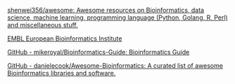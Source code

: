 
[shenwei356/awesome: Awesome resources on Bioinformatics, data science, machine learning, programming language (Python, Golang, R, Perl) and miscellaneous stuff.](https://github.com/shenwei356/awesome)

[EMBL European Bioinformatics Institute](https://www.ebi.ac.uk/)

[GitHub - mikeroyal/Bioinformatics-Guide: Bioinformatics Guide](https://github.com/mikeroyal/Bioinformatics-Guide)

[GitHub - danielecook/Awesome-Bioinformatics: A curated list of awesome Bioinformatics libraries and software.](https://github.com/danielecook/Awesome-Bioinformatics)
